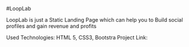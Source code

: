 #LoopLab 

LoopLab is just  a Static Landing Page which can help you to Build social profiles and gain revenue and profits

Used Technologies: HTML 5, CSS3, Bootstra
Project Link: 
